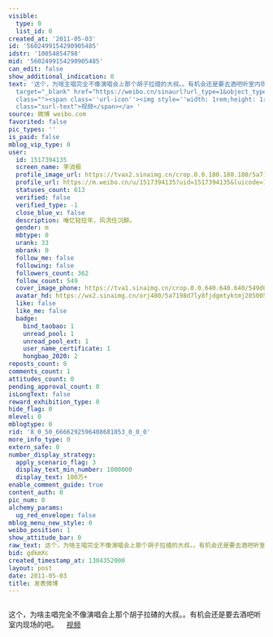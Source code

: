 ```yaml
---
visible:
  type: 0
  list_id: 0
created_at: '2011-05-03'
id: '5602499154290905485'
idstr: '10054854798'
mid: '5602499154290905485'
can_edit: false
show_additional_indication: 0
text: '这个，为啥主唱完全不像演唱会上那个胡子拉碴的大叔。。有机会还是要去酒吧听室内现场的吧。<a data-url="http://t.cn/IDO6kF"
  target="_blank" href="https://weibo.cn/sinaurl?url_type=1&object_type=&pos=1&luicode=10000011&lfid=2304131517394135_-_WEIBO_SECOND_PROFILE_WEIBO&u=http%3A%2F%2Fv.youku.com%2Fv_show%2Fid_XMjUyNjQyMzU2.html%3Furl_type%3D1%26object_type%3D%26pos%3D1"
  class=""><span class=''url-icon''><img style=''width: 1rem;height: 1rem'' src=''http://u1.sinaimg.cn/upload/2014/10/16/timeline_card_small_video_default.png''></span><span
  class="surl-text">视频</span></a> '
source: 微博 weibo.com
favorited: false
pic_types: ''
is_paid: false
mblog_vip_type: 0
user:
  id: 1517394135
  screen_name: 李消极
  profile_image_url: https://tvax2.sinaimg.cn/crop.0.0.180.180.180/5a7198d7ly8fjdgmtyktmj20500500so.jpg?KID=imgbed,tva&Expires=1606400033&ssig=jXkjVhI68r
  profile_url: https://m.weibo.cn/u/1517394135?uid=1517394135&luicode=10000011&lfid=2304131517394135_-_WEIBO_SECOND_PROFILE_WEIBO
  statuses_count: 613
  verified: false
  verified_type: -1
  close_blue_v: false
  description: 唯忆轻狂年，风流任沉醉。
  gender: m
  mbtype: 0
  urank: 33
  mbrank: 0
  follow_me: false
  following: false
  followers_count: 362
  follow_count: 549
  cover_image_phone: https://tva1.sinaimg.cn/crop.0.0.640.640.640/549d0121tw1egm1kjly3jj20hs0hsq4f.jpg
  avatar_hd: https://wx2.sinaimg.cn/orj480/5a7198d7ly8fjdgmtyktmj20500500so.jpg
  like: false
  like_me: false
  badge:
    bind_taobao: 1
    unread_pool: 1
    unread_pool_ext: 1
    user_name_certificate: 1
    hongbao_2020: 2
reposts_count: 0
comments_count: 1
attitudes_count: 0
pending_approval_count: 0
isLongText: false
reward_exhibition_type: 0
hide_flag: 0
mlevel: 0
mblogtype: 0
rid: '8_0_50_6666292596408681053_0_0_0'
more_info_type: 0
extern_safe: 0
number_display_strategy:
  apply_scenario_flag: 3
  display_text_min_number: 1000000
  display_text: 100万+
enable_comment_guide: true
content_auth: 0
pic_num: 0
alchemy_params:
  ug_red_envelope: false
mblog_menu_new_style: 0
weibo_position: 1
show_attitude_bar: 0
raw_text: 这个，为啥主唱完全不像演唱会上那个胡子拉碴的大叔。。有机会还是要去酒吧听室内现场的吧。http://t.cn/IDO6kF ​​​
bid: gdkmXc
created_timestamp_at: 1304352000
layout: post
date: 2011-05-03
title: 发表微博
---
```


![]()

这个，为啥主唱完全不像演唱会上那个胡子拉碴的大叔。。有机会还是要去酒吧听室内现场的吧。<a data-url="http://t.cn/IDO6kF" target="_blank" href="https://weibo.cn/sinaurl?url_type=1&object_type=&pos=1&luicode=10000011&lfid=2304131517394135_-_WEIBO_SECOND_PROFILE_WEIBO&u=http%3A%2F%2Fv.youku.com%2Fv_show%2Fid_XMjUyNjQyMzU2.html%3Furl_type%3D1%26object_type%3D%26pos%3D1" class=""><span class='url-icon'><img style='width: 1rem;height: 1rem' src='http://u1.sinaimg.cn/upload/2014/10/16/timeline_card_small_video_default.png'></span><span class="surl-text">视频</span></a> 

